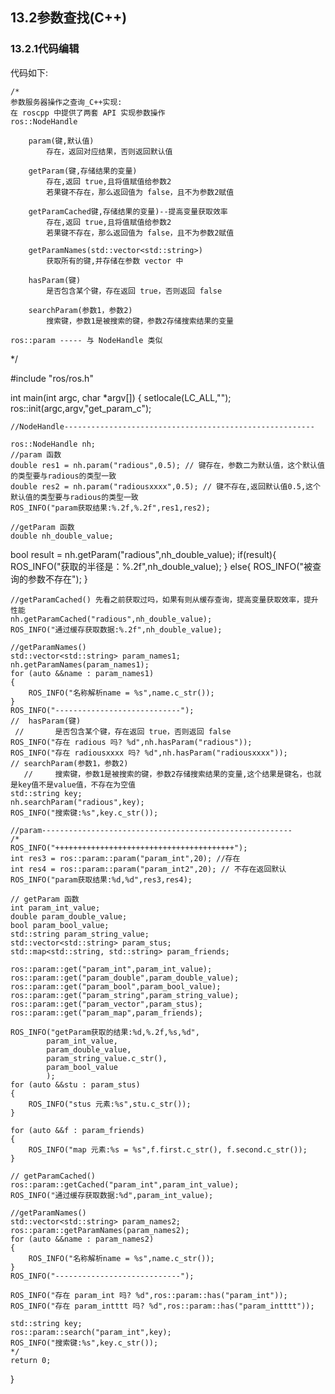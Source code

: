 ## 13.2参数查找(C++)
### 13.2.1代码编辑
代码如下:

    /*
    参数服务器操作之查询_C++实现:
    在 roscpp 中提供了两套 API 实现参数操作
    ros::NodeHandle

        param(键,默认值) 
            存在，返回对应结果，否则返回默认值

        getParam(键,存储结果的变量)
            存在,返回 true,且将值赋值给参数2
            若果键不存在，那么返回值为 false，且不为参数2赋值

        getParamCached键,存储结果的变量)--提高变量获取效率
            存在,返回 true,且将值赋值给参数2
            若果键不存在，那么返回值为 false，且不为参数2赋值

        getParamNames(std::vector<std::string>)
            获取所有的键,并存储在参数 vector 中 

        hasParam(键)
            是否包含某个键，存在返回 true，否则返回 false

        searchParam(参数1，参数2)
            搜索键，参数1是被搜索的键，参数2存储搜索结果的变量

    ros::param ----- 与 NodeHandle 类似





*/

#include "ros/ros.h"

int main(int argc, char *argv[])
{
    setlocale(LC_ALL,"");
    ros::init(argc,argv,"get_param_c");

    //NodeHandle--------------------------------------------------------
    
    ros::NodeHandle nh;
    //param 函数
    double res1 = nh.param("radious",0.5); // 键存在，参数二为默认值，这个默认值的类型要与radious的类型一致
    double res2 = nh.param("radiousxxxx",0.5); // 键不存在,返回默认值0.5,这个默认值的类型要与radious的类型一致
    ROS_INFO("param获取结果:%.2f,%.2f",res1,res2);

    //getParam 函数
    double nh_double_value;
   bool result = nh.getParam("radious",nh_double_value);
    if(result){
        ROS_INFO("获取的半径是：%.2f",nh_double_value);
    }
    else{
        ROS_INFO("被查询的参数不存在");
    }

    //getParamCached() 先看之前获取过吗，如果有则从缓存查询，提高变量获取效率，提升性能
    nh.getParamCached("radious",nh_double_value);
    ROS_INFO("通过缓存获取数据:%.2f",nh_double_value);

    //getParamNames()
    std::vector<std::string> param_names1;
    nh.getParamNames(param_names1);
    for (auto &&name : param_names1)
    {
        ROS_INFO("名称解析name = %s",name.c_str());        
    }
    ROS_INFO("----------------------------");
    //  hasParam(键)
     //       是否包含某个键，存在返回 true，否则返回 false
    ROS_INFO("存在 radious 吗? %d",nh.hasParam("radious"));
    ROS_INFO("存在 radiousxxxx 吗? %d",nh.hasParam("radiousxxxx"));
    // searchParam(参数1，参数2)
       //     搜索键，参数1是被搜索的键，参数2存储搜索结果的变量,这个结果是键名，也就是key值不是value值，不存在为空值
    std::string key;
    nh.searchParam("radious",key);
    ROS_INFO("搜索键:%s",key.c_str());
    
    //param--------------------------------------------------------
    /*
    ROS_INFO("++++++++++++++++++++++++++++++++++++++++");
    int res3 = ros::param::param("param_int",20); //存在
    int res4 = ros::param::param("param_int2",20); // 不存在返回默认
    ROS_INFO("param获取结果:%d,%d",res3,res4);

    // getParam 函数
    int param_int_value;
    double param_double_value;
    bool param_bool_value;
    std::string param_string_value;
    std::vector<std::string> param_stus;
    std::map<std::string, std::string> param_friends;

    ros::param::get("param_int",param_int_value);
    ros::param::get("param_double",param_double_value);
    ros::param::get("param_bool",param_bool_value);
    ros::param::get("param_string",param_string_value);
    ros::param::get("param_vector",param_stus);
    ros::param::get("param_map",param_friends);

    ROS_INFO("getParam获取的结果:%d,%.2f,%s,%d",
            param_int_value,
            param_double_value,
            param_string_value.c_str(),
            param_bool_value
            );
    for (auto &&stu : param_stus)
    {
        ROS_INFO("stus 元素:%s",stu.c_str());        
    }

    for (auto &&f : param_friends)
    {
        ROS_INFO("map 元素:%s = %s",f.first.c_str(), f.second.c_str());
    }

    // getParamCached()
    ros::param::getCached("param_int",param_int_value);
    ROS_INFO("通过缓存获取数据:%d",param_int_value);

    //getParamNames()
    std::vector<std::string> param_names2;
    ros::param::getParamNames(param_names2);
    for (auto &&name : param_names2)
    {
        ROS_INFO("名称解析name = %s",name.c_str());        
    }
    ROS_INFO("----------------------------");

    ROS_INFO("存在 param_int 吗? %d",ros::param::has("param_int"));
    ROS_INFO("存在 param_intttt 吗? %d",ros::param::has("param_intttt"));

    std::string key;
    ros::param::search("param_int",key);
    ROS_INFO("搜索键:%s",key.c_str());
    */
    return 0;
}
